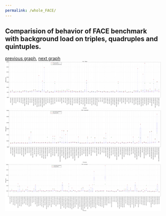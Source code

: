 ```yaml
---
permalink: /whole_FACE/
---
```



## Comparision of behavior of FACE benchmark with background load on triples, quadruples and quintuples.

[previous graph](../whole_F/), [next graph](../whole_FLOYD/)
![graph figure](./images/triple/FACE_box.png)![graph figure](./images/quadruple/FACE_box.png)![graph figure](./images/quintuple/FACE_box.png)